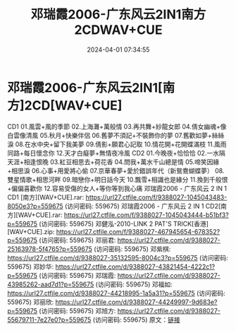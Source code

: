 ﻿---
title: 邓瑞霞2006-广东风云2IN1南方2CDWAV+CUE
date: 2024-04-01 07:34:55
categories: WAV车载音乐、镜像
tags: 华语中文
---
# 邓瑞霞2006-广东风云2IN1[南方]2CD[WAV+CUE]

CD1
01.風雲+風的季節
02.上海灘+萬般情
03.再共舞+紗龍女郎
04.倩女幽魂+像白雲像清風
05.秋月+快樂伴侶
06.舊夢不須記+不裝飾你的夢
07.舊歡如夢+絲絲淚
08.在水中央+留下我美夢
09.倩影+願君心記取
10.情花開+花開蝶滿枝
11.風雨同路+每日懷念你
12.天才白癡夢+無情夜冷風
CD2
01.今晚夜+恰恰恰
02.一水隔天涯+相逢恨晚
03.紅豆相思去+荷花香
04.問我+萬水千山總是情
05.啼笑因緣+相思淚
06.心事+用愛將心偷
07.京華春夢+愛於錯誤年代（新鴛鴦蝴蝶夢）
08.雙星情歌+相思河畔
09.暗戀你+明日話今天
10.飄雪+相識也是緣分
11.換到千般恨+偏偏喜歡你
12.容易受傷的女人+等你等到我心痛
邓瑞霞2006 - 广东风云 2 IN 1 CD1 [南方][WAV+CUE].rar: https://url27.ctfile.com/f/9388027-1045043483-8050e3?p=559675
(访问密码: 559675)
邓瑞霞2006 - 广东风云 2 IN 1 CD2[南方][WAV+CUE].rar: https://url27.ctfile.com/f/9388027-1045043444-b51bf3?p=559675
(访问密码: 559675)
邓健泓-2010-LINK 2 PAT'S TRICK[香港][WAV+CUE].zip: https://url27.ctfile.com/f/9388027-467945654-678352?p=559675
(访问密码: 559675)
邓丽君: https://url27.ctfile.com/d/9388027-25163978-5f4765?p=559675
(访问密码: 559675)
邓紫棋: https://url27.ctfile.com/d/9388027-35132595-8004c3?p=559675
(访问密码: 559675)
邓妙华: https://url27.ctfile.com/d/9388027-43821454-4222c1?p=559675
(访问密码: 559675)
邓瑞霞: https://url27.ctfile.com/d/9388027-43985262-aad7d1?p=559675
(访问密码: 559675)
邓福如: https://url27.ctfile.com/d/9388027-44218995-1a5a31?p=559675
(访问密码: 559675)
邓丽欣: https://url27.ctfile.com/d/9388027-44249997-9d683e?p=559675
(访问密码: 559675)
邓旭方: https://url27.ctfile.com/d/9388027-55679711-7e27e0?p=559675
(访问密码: 559675)
原文：[链接](https://blog.sina.com.cn/s/blog_1647c7e76010314xi.html)